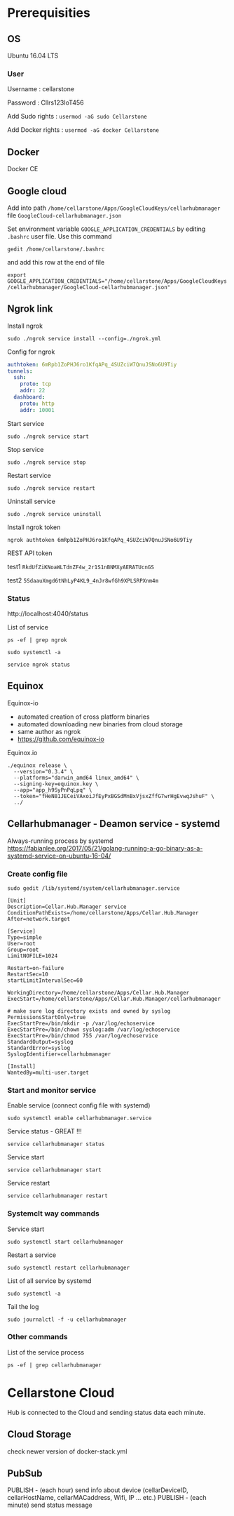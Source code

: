
# Prerequisities

## OS

Ubuntu 16.04 LTS

### User 

Username : cellarstone

Password : Cllrs123IoT456

Add Sudo rights : `usermod -aG sudo Cellarstone`

Add Docker rights : `usermod -aG docker Cellarstone`

## Docker

Docker CE

## Google cloud

Add into path `/home/cellarstone/Apps/GoogleCloudKeys/cellarhubmanager` file `GoogleCloud-cellarhubmanager.json`

Set environment variable `GOOGLE_APPLICATION_CREDENTIALS` by editing `.bashrc` user file. Use this command 

```Shell
gedit /home/cellarstone/.bashrc
```

and add this row at the end of file

`export GOOGLE_APPLICATION_CREDENTIALS="/home/cellarstone/Apps/GoogleCloudKeys/cellarhubmanager/GoogleCloud-cellarhubmanager.json"`

## Ngrok link

Install ngrok
```Shell
sudo ./ngrok service install --config=./ngrok.yml
```

Config for ngrok
```Yaml
authtoken: 6mRpb1ZoPHJ6ro1KfqAPq_4SUZciW7QnuJSNo6U9Tiy
tunnels:
  ssh:
    proto: tcp
    addr: 22
  dashboard:
    proto: http
    addr: 10001
```

Start service
```Shell
sudo ./ngrok service start
```


Stop service
```Shell
sudo ./ngrok service stop
```


Restart service
```Shell
sudo ./ngrok service restart
```


Uninstall service
```Shell
sudo ./ngrok service uninstall
```



Install ngrok token

`ngrok authtoken 6mRpb1ZoPHJ6ro1KfqAPq_4SUZciW7QnuJSNo6U9Tiy`


REST API token

test1
`RkdUfZiKNoaWLTdnZF4w_2r1S1nBNMXyAERATUcnGS`

test2
`5SdaauXmgd6tNhLyP4KL9_4nJr8wfGh9XPLSRPXnm4m`



### Status

http://localhost:4040/status


List of service
```Shell
ps -ef | grep ngrok
```

```Shell
sudo systemctl -a
```

```Shell
service ngrok status
```


## Equinox


Equinox-io
 - automated creation of cross platform binaries
 - automated downloading new binaries from cloud storage
 - same author as ngrok
 - https://github.com/equinox-io



Equinox.io 

```Shell
./equinox release \
  --version="0.3.4" \
  --platforms="darwin_amd64 linux_amd64" \
  --signing-key=equinox.key \
  --app="app_h9SyPnPqLpq" \
  --token="fHeN81JECeiVAxoiJfEyPxBGSdMnBxVjsxZffG7wrHgEvwqJshuF" \
  ../
```



## Cellarhubmanager - Deamon service - systemd 

Always-running process by systemd
https://fabianlee.org/2017/05/21/golang-running-a-go-binary-as-a-systemd-service-on-ubuntu-16-04/

### Create config file
`sudo gedit /lib/systemd/system/cellarhubmanager.service`

```Shell
[Unit]
Description=Cellar.Hub.Manager service
ConditionPathExists=/home/cellarstone/Apps/Cellar.Hub.Manager
After=network.target

[Service]
Type=simple
User=root
Group=root
LimitNOFILE=1024

Restart=on-failure
RestartSec=10
startLimitIntervalSec=60

WorkingDirectory=/home/cellarstone/Apps/Cellar.Hub.Manager
ExecStart=/home/cellarstone/Apps/Cellar.Hub.Manager/cellarhubmanager

# make sure log directory exists and owned by syslog
PermissionsStartOnly=true
ExecStartPre=/bin/mkdir -p /var/log/echoservice
ExecStartPre=/bin/chown syslog:adm /var/log/echoservice
ExecStartPre=/bin/chmod 755 /var/log/echoservice
StandardOutput=syslog
StandardError=syslog
SyslogIdentifier=cellarhubmanager

[Install]
WantedBy=multi-user.target
```

### Start and monitor service

Enable service (connect config file with systemd)

```Shell
sudo systemctl enable cellarhubmanager.service
```

Service status - GREAT !!!

```Shell
service cellarhubmanager status
```

Service start

```Shell
service cellarhubmanager start
```

Service restart

```Shell
service cellarhubmanager restart
```




### Systemclt way commands

Service start

```Shell
sudo systemctl start cellarhubmanager
```

Restart a service

```Shell
sudo systemctl restart cellarhubmanager
```

List of all service by systemd

```Shell
sudo systemctl -a
```

Tail the log

```Shell
sudo journalctl -f -u cellarhubmanager
```


### Other commands

List of the service process

```Shell
ps -ef | grep cellarhubmanager
```


# Cellarstone Cloud

Hub is connected to the Cloud and sending status data each minute.


## Cloud Storage

check newer version of docker-stack.yml

## PubSub

PUBLISH      - (each hour) send info about device (cellarDeviceID, cellarHostName, cellarMACaddress,  Wifi, IP ... etc.)
PUBLISH      - (each minute) send status message